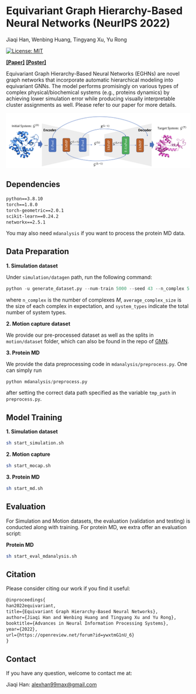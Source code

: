 # Equivariant Graph Hierarchy-Based Neural Networks (NeurIPS 2022)

Jiaqi Han, Wenbing Huang, Tingyang Xu, Yu Rong

[![License: MIT](https://img.shields.io/badge/License-MIT-yellow.svg)](https://github.com/hanjq17/EGHN/blob/main/LICENSE)

[**[Paper]**](https://arxiv.org/pdf/2202.10643.pdf) [**[Poster]**](assets/poster.png)

Equivariant Graph Hierarchy-Based Neural Networks (EGHNs) are novel graph networks that incorporate automatic hierarchical modeling into equivariant GNNs. The model performs promisingly on various types of complex physical/biochemical systems (e.g., proteins dynamics) by achieving lower simulation error while producing visually interpretable cluster assignments as well. Please refer to our paper for more details.

![Overview](assets/overview.png "Overview")

## Dependencies

```
python==3.8.10
torch==1.8.0
torch-geometric==2.0.1
scikit-learn==0.24.2
networkx==2.5.1
```
You may also need `mdanalysis` if you want to process the protein MD data.


## Data Preparation

**1. Simulation dataset**

Under `simulation/datagen` path, run the following command:

```python
python -u generate_dataset.py --num-train 5000 --seed 43 --n_complex 5 --average_complex_size 3 --system_types 5
```

where `n_complex` is the number of complexes $M$, `average_complex_size` is the size of  each complex in expectation, and `system_types` indicate the total number of system types.

**2. Motion capture dataset**

We provide our pre-processed dataset as well as the splits in `motion/dataset` folder, which can also be found in the repo of [GMN](https://github.com/hanjq17/GMN).

**3. Protein MD**

We provide the data preprocessing code in `mdanalysis/preprocess.py`. One can simply run

```python
python mdanalysis/preprocess.py
```

after setting the correct data path specified as the variable `tmp_path` in `preprocess.py`.


## Model Training

**1. Simulation dataset**

```bash
sh start_simulation.sh
```

**2. Motion capture**

```bash
sh start_mocap.sh
```

**3. Protein MD**

```bash
sh start_md.sh
```


## Evaluation

For Simulation and Motion datasets, the evaluation (validation and testing) is conducted along with training. For protein MD, we extra offer an evaluation script:

**Protein MD**

```bash
sh start_eval_mdanalysis.sh
```

## Citation
Please consider citing our work if you find it useful:
```
@inproceedings{
han2022equivariant,
title={Equivariant Graph Hierarchy-Based Neural Networks},
author={Jiaqi Han and Wenbing Huang and Tingyang Xu and Yu Rong},
booktitle={Advances in Neural Information Processing Systems},
year={2022},
url={https://openreview.net/forum?id=ywxtmG1nU_6}
}
```

## Contact

If you have any question, welcome to contact me at:

Jiaqi Han: alexhan99max@gmail.com

